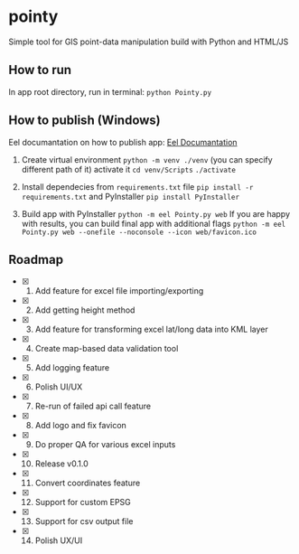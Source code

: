 # pointy
Simple tool for GIS point-data manipulation build with Python and HTML/JS

## How to run 

In app root directory, run in terminal:
`python Pointy.py `

## How to publish (Windows)

Eel documantation on how to publish app:
[Eel Documantation](https://github.com/python-eel/Eel/tree/main?tab=readme-ov-file#starting-the-app)

1. Create virtual environment
   `python -m venv ./venv` (you can specify different path of it)
   activate it
   `cd venv/Scripts`
   `./activate`

2. Install dependecies from `requirements.txt` file
    `pip install -r  requirements.txt`
    and PyInstaller
    `pip install PyInstaller`
3. Build app with PyInstaller
    `python -m eel Pointy.py web`
    If you are happy with results, you can build final app with additional flags
    `python -m eel Pointy.py web --onefile --noconsole --icon web/favicon.ico`


## Roadmap

- [x] 1. Add feature for excel file importing/exporting

- [x] 2. Add getting height method

- [x] 3. Add feature for transforming excel lat/long data into KML layer

- [x] 4. Create map-based data validation tool

- [x] 5. Add logging feature

- [x] 6. Polish UI/UX

- [x] 7. Re-run of failed api call feature

- [x] 8. Add logo and fix favicon

- [x] 9. Do proper QA for various excel inputs

- [x] 10. Release v0.1.0

- [x] 11. Convert coordinates feature

- [x] 12. Support for custom EPSG

- [x] 13. Support for csv output file

- [x] 14. Polish UX/UI

